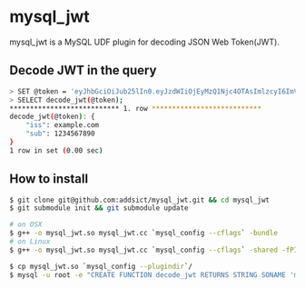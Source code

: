 mysql_jwt
===
mysql_jwt is a MySQL UDF plugin for decoding JSON Web Token(JWT).

Decode JWT in the query
---

```sh
> SET @token = 'eyJhbGciOiJub25lIn0.eyJzdWIiOjEyMzQ1Njc4OTAsImlzcyI6ImV4YW1wbGUuY29tIn0.';
> SELECT decode_jwt(@token);
*************************** 1. row ***************************
decode_jwt(@token): {
    "iss": example.com
    "sub": 1234567890
}
1 row in set (0.00 sec)
```

How to install
---

```sh
$ git clone git@github.com:addsict/mysql_jwt.git && cd mysql_jwt
$ git submodule init && git submodule update

# on OSX
$ g++ -o mysql_jwt.so mysql_jwt.cc `mysql_config --cflags` -bundle
# on Linux
$ g++ -o mysql_jwt.so mysql_jwt.cc `mysql_config --cflags` -shared -fPIC

$ cp mysql_jwt.so `mysql_config --plugindir`/
$ mysql -u root -e "CREATE FUNCTION decode_jwt RETURNS STRING SONAME 'mysql_jwt.so'"
```

